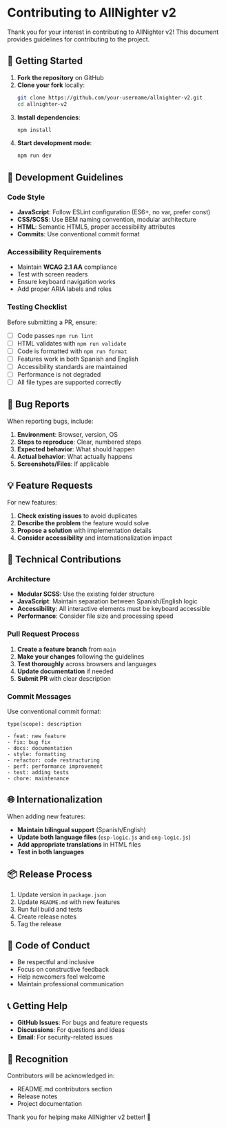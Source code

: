 # Contributing to AllNighter v2

Thank you for your interest in contributing to AllNighter v2! This document provides guidelines for contributing to the project.

## 🚀 Getting Started

1. **Fork the repository** on GitHub
2. **Clone your fork** locally:
   ```bash
   git clone https://github.com/your-username/allnighter-v2.git
   cd allnighter-v2
   ```
3. **Install dependencies**:
   ```bash
   npm install
   ```
4. **Start development mode**:
   ```bash
   npm run dev
   ```

## 📝 Development Guidelines

### Code Style

- **JavaScript**: Follow ESLint configuration (ES6+, no var, prefer const)
- **CSS/SCSS**: Use BEM naming convention, modular architecture
- **HTML**: Semantic HTML5, proper accessibility attributes
- **Commits**: Use conventional commit format

### Accessibility Requirements

- Maintain **WCAG 2.1 AA** compliance
- Test with screen readers
- Ensure keyboard navigation works
- Add proper ARIA labels and roles

### Testing Checklist

Before submitting a PR, ensure:

- [ ] Code passes `npm run lint`
- [ ] HTML validates with `npm run validate`
- [ ] Code is formatted with `npm run format`
- [ ] Features work in both Spanish and English
- [ ] Accessibility standards are maintained
- [ ] Performance is not degraded
- [ ] All file types are supported correctly

## 🐛 Bug Reports

When reporting bugs, include:

1. **Environment**: Browser, version, OS
2. **Steps to reproduce**: Clear, numbered steps
3. **Expected behavior**: What should happen
4. **Actual behavior**: What actually happens
5. **Screenshots/Files**: If applicable

## 💡 Feature Requests

For new features:

1. **Check existing issues** to avoid duplicates
2. **Describe the problem** the feature would solve
3. **Propose a solution** with implementation details
4. **Consider accessibility** and internationalization impact

## 🔧 Technical Contributions

### Architecture

- **Modular SCSS**: Use the existing folder structure
- **JavaScript**: Maintain separation between Spanish/English logic
- **Accessibility**: All interactive elements must be keyboard accessible
- **Performance**: Consider file size and processing speed

### Pull Request Process

1. **Create a feature branch** from `main`
2. **Make your changes** following the guidelines
3. **Test thoroughly** across browsers and languages
4. **Update documentation** if needed
5. **Submit PR** with clear description

### Commit Messages

Use conventional commit format:

```
type(scope): description

- feat: new feature
- fix: bug fix
- docs: documentation
- style: formatting
- refactor: code restructuring
- perf: performance improvement
- test: adding tests
- chore: maintenance
```

## 🌐 Internationalization

When adding new features:

- **Maintain bilingual support** (Spanish/English)
- **Update both language files** (`esp-logic.js` and `eng-logic.js`)
- **Add appropriate translations** in HTML files
- **Test in both languages**

## 📦 Release Process

1. Update version in `package.json`
2. Update `README.md` with new features
3. Run full build and tests
4. Create release notes
5. Tag the release

## 🤝 Code of Conduct

- Be respectful and inclusive
- Focus on constructive feedback
- Help newcomers feel welcome
- Maintain professional communication

## 📞 Getting Help

- **GitHub Issues**: For bugs and feature requests
- **Discussions**: For questions and ideas
- **Email**: For security-related issues

## 🙏 Recognition

Contributors will be acknowledged in:

- README.md contributors section
- Release notes
- Project documentation

Thank you for helping make AllNighter v2 better! 🎉
